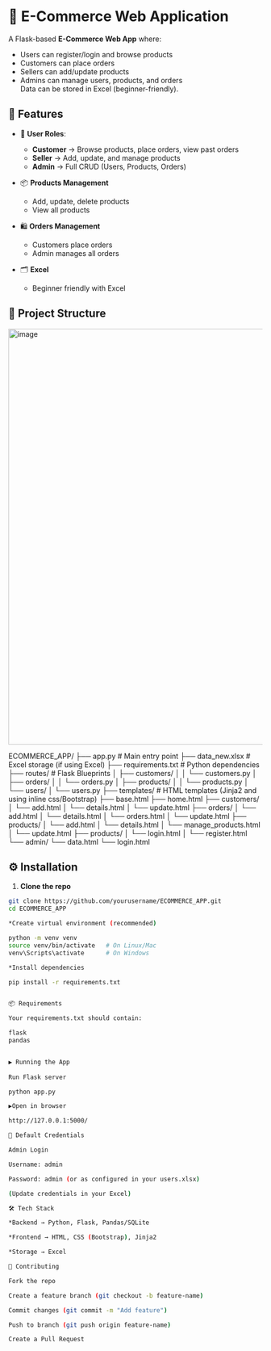 # 🛒 E-Commerce Web Application  
 A Flask-based **E-Commerce Web App** where:  
  - Users can register/login and browse products  
  - Customers can place orders  
  - Sellers can add/update products  
  - Admins can manage users, products, and orders  
 Data can be stored in Excel (beginner-friendly).

## 🚀 Features  

 - 👤 **User Roles**:  
   - **Customer** → Browse products, place orders, view past orders  
   - **Seller** → Add, update, and manage products  
   - **Admin** → Full CRUD (Users, Products, Orders)  

 - 📦 **Products Management**  
   - Add, update, delete products  
   - View all products  

 - 🛍 **Orders Management**  
   - Customers place orders  
   - Admin manages all orders  

 - 🗂 **Excel**  
   - Beginner friendly with Excel  

## 📂 Project Structure  
<img width="866" height="824" alt="image" src="https://github.com/user-attachments/assets/457d6747-d0a0-45f1-9c51-6aab92565110" />

  ECOMMERCE_APP/
   ├── app.py            # Main entry point
   ├── data_new.xlsx     # Excel storage (if using Excel)
   ├── requirements.txt  # Python dependencies
   ├── routes/           # Flask Blueprints
   │ ├── customers/
   │ │ └── customers.py
   │ ├── orders/
   │ │ └── orders.py
   │ ├── products/
   │ │ └── products.py
   │ └── users/
   │ └── users.py
   ├── templates/         # HTML templates (Jinja2 and using inline css/Bootstrap)
   ├── base.html
   ├── home.html
   ├── customers/
   │   └──  add.html
   │   └──  details.html
   │   └──  update.html
   ├── orders/
   │   └── add.html
   │   └── details.html
   │   └── orders.html
   │   └── update.html
   ├── products/
   │   └── add.html
   │   └── details.html
   │   └── manage_products.html
   │   └── update.html
   ├── products/
   │   └── login.html
   │   └── register.html
   └── admin/
      └── data.html
      └── login.html


## ⚙️ Installation  

1. **Clone the repo**  

  ```bash
  git clone https://github.com/yourusername/ECOMMERCE_APP.git
  cd ECOMMERCE_APP

*Create virtual environment (recommended)

  python -m venv venv
  source venv/bin/activate   # On Linux/Mac
  venv\Scripts\activate      # On Windows

*Install dependencies

  pip install -r requirements.txt


📦 Requirements

  Your requirements.txt should contain:

  flask
  pandas


▶️ Running the App
	
  Run Flask server

  python app.py

▶️Open in browser

  http://127.0.0.1:5000/

🔑 Default Credentials

 Admin Login

  Username: admin

  Password: admin (or as configured in your users.xlsx)

 (Update credentials in your Excel)

🛠 Tech Stack

 *Backend → Python, Flask, Pandas/SQLite

 *Frontend → HTML, CSS (Bootstrap), Jinja2

 *Storage → Excel 

🤝 Contributing

  Fork the repo

  Create a feature branch (git checkout -b feature-name)

  Commit changes (git commit -m "Add feature")

  Push to branch (git push origin feature-name)

  Create a Pull Request
